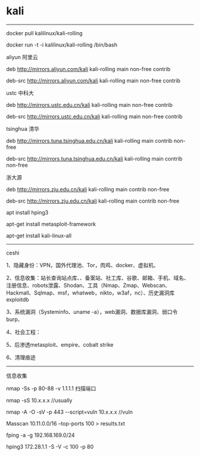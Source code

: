 # kali

---

docker pull kalilinux/kali-rolling

docker run -t -i kalilinux/kali-rolling /bin/bash

aliyun 阿里云 

deb http://mirrors.aliyun.com/kali kali-rolling main non-free contrib 

deb-src http://mirrors.aliyun.com/kali kali-rolling main non-free contrib 

ustc 中科大 

deb http://mirrors.ustc.edu.cn/kali kali-rolling main non-free contrib 

deb-src http://mirrors.ustc.edu.cn/kali kali-rolling main non-free contrib 

tsinghua 清华

deb http://mirrors.tuna.tsinghua.edu.cn/kali kali-rolling main contrib non-free

deb-src http://mirrors.tuna.tsinghua.edu.cn/kali kali-rolling main contrib non-free

浙大源

deb http://mirrors.zju.edu.cn/kali kali-rolling main contrib non-free

deb-src http://mirrors.zju.edu.cn/kali kali-rolling main contrib non-free

apt install hping3

apt-get install metasploit-framework

apt-get install kali-linux-all	

---

ceshi 

1、隐藏身份：VPN，国外代理池、Tor，肉鸡、docker、虚拟机、

2、信息收集：站长查询站点库、、备案站、社工库、谷歌、邮箱、手机、域名、注册信息、robots泄露、Shodan、工具（Nmap、Zmap、Webscan、Hackmall、Sqlmap、msf，whatweb，nikto，w3af，nc）、历史漏洞库exploitdb

3、系统漏洞（Systeminfo、uname -a），web漏洞、数据库漏洞、弱口令burp、

4、社会工程：

5、后渗透metasploit、empire、cobalt strike

6、清理痕迹

---
信息收集

nmap -Ss  -p 80-88 -v 1.1.1.1	扫描端口

nmap -sS 10.x.x.x //usually

nmap -A -O -sV -p 443  --script=vuln 10.x.x.x //vuln

Masscan 10.11.0.0/16 –top-ports 100 > results.txt

fping -a -g 192.168.169.0/24

hping3 172.28.1.1 -S -V -c 100 -p 80


